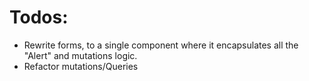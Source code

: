 # Todos:

- Rewrite forms, to a single component where it encapsulates all the "Alert" and mutations logic.
- Refactor mutations/Queries
